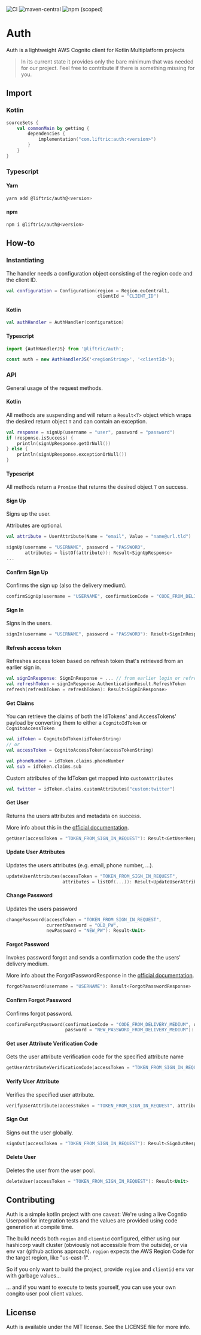 ![CI](https://github.com/Liftric/auth/workflows/CI/badge.svg) 
![maven-central](https://img.shields.io/maven-central/v/com.liftric/auth) 
![npm (scoped)](https://img.shields.io/npm/v/@liftric/auth)

# Auth

Auth is a lightweight AWS Cognito client for Kotlin Multiplatform projects

> In its current state it provides only the bare minimum that was needed for our project. Feel free to contribute if there is something missing for you.

## Import

### Kotlin

```kotlin
sourceSets {
    val commonMain by getting {
        dependencies {
            implementation("com.liftric:auth:<version>")
        }
    }
}
```

### Typescript

#### Yarn
```bash
yarn add @liftric/auth@<version>
```
#### npm
```sh
npm i @liftric/auth@<version>
```

## How-to

### Instantiating

The handler needs a configuration object consisting of the region code and the client ID.

```kotlin
val configuration = Configuration(region = Region.euCentral1,
                                  clientId = "CLIENT_ID") 
```

#### Kotlin

```kotlin
val authHandler = AuthHandler(configuration) 
```

#### Typescript

```typescript
import {AuthHandlerJS} from '@liftric/auth';

const auth = new AuthHandlerJS('<regionString>', '<clientId>');
```

### API

General usage of the request methods.

#### Kotlin

All methods are suspending and will return a `Result<T>` object which wraps the desired return object `T` and can contain an exception.

```kotlin
val response = signUp(username = "user", password = "password")
if (response.isSuccess) {
    println(signUpResponse.getOrNull())
} else {
    println(signUpResponse.exceptionOrNull())
}
```

#### Typescript

All methods return a `Promise` that returns the desired object `T` on success.

#### Sign Up

Signs up the user.

Attributes are optional.

```kotlin
val attribute = UserAttribute(Name = "email", Value = "name@url.tld")

signUp(username = "USERNAME", password = "PASSWORD",
       attributes = listOf(attribute)): Result<SignUpResponse>
...
```

#### Confirm Sign Up

Confirms the sign up (also the delivery medium).

```kotlin
confirmSignUp(username = "USERNAME", confirmationCode = "CODE_FROM_DELIVERY_MEDIUM"): Result<Unit>
```

#### Sign In

Signs in the users.

```kotlin
signIn(username = "USERNAME", password = "PASSWORD"): Result<SignInResponse>
```

#### Refresh access token

Refreshes access token based on refresh token that's retrieved from an earlier sign in.

```kotlin
val signInResponse: SignInResponse = ... // from earlier login or refresh
val refreshToken = signInResponse.AuthenticationResult.RefreshToken
refresh(refreshToken = refreshToken): Result<SignInResponse>
```

#### Get Claims

You can retrieve the claims of both the IdTokens' and AccessTokens' payload by converting them to either a `CognitoIdToken` or `CognitoAccessToken`

```kotlin
val idToken = CognitoIdToken(idTokenString)
// or
val accessToken = CognitoAccessToken(accessTokenString)

val phoneNumber = idToken.claims.phoneNumber
val sub = idToken.claims.sub
```

Custom attributes of the IdToken get mapped into `customAttributes`

```kotlin
val twitter = idToken.claims.customAttributes["custom:twitter"]
```

#### Get User

Returns the users attributes and metadata on success.

More info about this in the [official documentation](https://docs.aws.amazon.com/cognito-user-identity-pools/latest/APIReference/API_GetUser.html).

```kotlin
getUser(accessToken = "TOKEN_FROM_SIGN_IN_REQUEST"): Result<GetUserResponse>
```

#### Update User Attributes

Updates the users attributes (e.g. email, phone number, ...).

```kotlin
updateUserAttributes(accessToken = "TOKEN_FROM_SIGN_IN_REQUEST",
                     attributes = listOf(...)): Result<UpdateUserAttributesResponse>
```

#### Change Password

Updates the users password 

```kotlin
changePassword(accessToken = "TOKEN_FROM_SIGN_IN_REQUEST",
               currentPassword = "OLD_PW",
               newPassword = "NEW_PW"): Result<Unit>
```

#### Forgot Password

Invokes password forgot and sends a confirmation code the the users' delivery medium.

More info about the ForgotPasswordResponse in the [official documentation](https://docs.aws.amazon.com/cognito-user-identity-pools/latest/APIReference/API_CodeDeliveryDetailsType.html).

```kotlin
forgotPassword(username = "USERNAME"): Result<ForgotPasswordResponse>
```

#### Confirm Forgot Password

Confirms forgot password.

```kotlin
confirmForgotPassword(confirmationCode = "CODE_FROM_DELIVERY_MEDIUM", username = "USERNAME", 
                      password = "NEW_PASSWORD_FROM_DELIVERY_MEDIUM"): Result<Unit>
```

#### Get user Attribute Verification Code

Gets the user attribute verification code for the specified attribute name

```kotlin
getUserAttributeVerificationCode(accessToken = "TOKEN_FROM_SIGN_IN_REQUEST", attributeName = "EMAIL", clientMetadata = null): Result<GetAttributeVerificationCodeResponse>
```

#### Verify User Attribute

Verifies the specified user attribute.

```kotlin
verifyUserAttribute(accessToken = "TOKEN_FROM_SIGN_IN_REQUEST", attributeName = "EMAIL", code = "CODE_FROM_DELIVERY_MEDIUM"): Result<Unit>
```

#### Sign Out

Signs out the user globally.

```kotlin
signOut(accessToken = "TOKEN_FROM_SIGN_IN_REQUEST"): Result<SignOutResponse>
```

#### Delete User

Deletes the user from the user pool.

```kotlin
deleteUser(accessToken = "TOKEN_FROM_SIGN_IN_REQUEST"): Result<Unit>
```

## Contributing

Auth is a simple kotlin project with one caveat: We're using a live Cogntio Userpool for integration tests and 
the values are provided using code generation at compile time. 

The build needs both `region` and `clientid` configured, either using our hashicorp vault cluster (obviously not accessible from the outside),
or via env var (github actions approach). `region` expects the AWS Region Code for the target region, like "us-east-1".

So if you only want to build the project, provide `region` and `clientid` env var with garbage values...

... and if you want to execute to tests yourself, you can use your own congito user pool client values.

## License

Auth is available under the MIT license. See the LICENSE file for more info.
